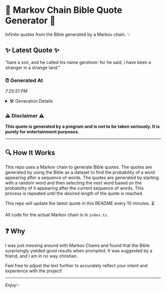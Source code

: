 # 📖 Markov Chain Bible Quote Generator 📖

Infinite quotes from the Bible generated by a Markov chain. ✨

## ✨ Latest Quote ✨
"bare a son, and he called his name gershom: for he said, i have been a stranger in a strange land."

### ⏰ Generated At
*7:25:51 PM*

<details>
    <summary>🛠️ Generation Details</summary>
    <p>
        <strong>🌱 Seed:</strong> bare<br>
        <strong>🔄 Iterations:</strong> 20<br>
        <strong>📜 Context History:</strong><br>[ bare ]: a<br>[ bare, a ]: son,<br>[ bare, a, son, ]: and<br>[ bare, a, son,, and ]: he<br>[ bare, a, son,, and, he ]: called<br>[ bare, a, son,, and, he, called ]: his<br>[ a, son,, and, he, called, his ]: name<br>[ son,, and, he, called, his, name ]: gershom:<br>[ and, he, called, his, name, gershom: ]: for<br>[ he, called, his, name, gershom:, for ]: he<br>[ called, his, name, gershom:, for, he ]: said,<br>[ his, name, gershom:, for, he, said, ]: i<br>[ name, gershom:, for, he, said,, i ]: have<br>[ gershom:, for, he, said,, i, have ]: been<br>[ for, he, said,, i, have, been ]: a<br>[ he, said,, i, have, been, a ]: stranger<br>[ said,, i, have, been, a, stranger ]: in<br>[ i, have, been, a, stranger, in ]: a<br>[ have, been, a, stranger, in, a ]: strange<br>[ been, a, stranger, in, a, strange ]: land.<br>
    </p>
</details>

### ⚠️ Disclaimer ⚠️
**This quote is generated by a program and is not to be taken seriously. It is purely for entertainment purposes.**

---

## 🔍 How It Works

This repo uses a Markov chain to generate Bible quotes. The quotes are generated by using the Bible as a dataset to find the probability of a word appearing after a sequence of words. The quotes are generated by starting with a random word and then selecting the next word based on the probability of it appearing after the current sequence of words. This process is repeated until the desired length of the quote is reached.

This repo will update the latest quote in this README every 10 minutes. ⏳

All code for the actual Markov chain is in `index.ts`.

## ❓ Why

I was just messing around with Markov Chains and found that the Bible surprisingly yielded good results when prompted. 
It was suggested by a friend, and I am in no way christian.

Feel free to adjust the text further to accurately reflect your intent and experience with the project!

---

*Enjoy*✨
